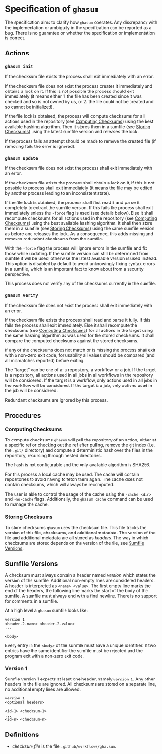 <!-- SPDX-License-Identifier: CC-BY-4.0 -->

# Specification of `ghasum`

The specification aims to clarify how `ghasum` operates. Any discrepancy with
the implementation or ambiguity in the specification can be reported as a bug.
There is no guarantee on whether the specification or implementation is correct.

## Actions

### `ghasum init`

If the checksum file exists the process shall exit immediately with an error.

If the checksum file does not exist the process creates it immediately and
obtains a lock on it. If this is not possible the process should exit
immediately (it means either 1. the file has been created since it was checked
and so is not owned by us, or 2. the file could not be created and so cannot be
initialized).

If the file lock is obtained, the process will compute checksums for all actions
used in the repository (see [Computing Checksums]) using the best available
hashing algorithm. Then it stores them in a sumfile (see [Storing Checksums])
using the latest sumfile version and releases the lock.

If the process fails an attempt should be made to remove the created file (if
removing fails the error is ignored).

### `ghasum update`

If the checksum file does not exist the process shall exit immediately with an
error.

If the checksum file exists the process shall obtain a lock on it, if this is
not possible to process shall exit immediately (it means the file may be edited
by another process leading to an inconsistent state).

If the file lock is obtained, the process shall first read it and parse it
completely to extract the sumfile version. If this fails the process shall exit
immediately unless the `-force` flag is used (see details below). Else it shall
recompute checksums for all actions used in the repository (see [Computing
Checksums]) using the best available hashing algorithm. It shall then store them
in a sumfile (see [Storing Checksums]) using the same sumfile version as before
and releases the lock. As a consequence, this adds missing and removes redundant
checksums from the sumfile.

With the `-force` flag the process will ignore errors in the sumfile and fix
those while updating. If the sumfile version can still be determined from
sumfile it will be used, otherwise the latest available version is used instead.
This option is disabled by default to avoid unknowingly fixing syntax errors in
a sumfile, which is an important fact to know about from a security perspective.

This process does not verify any of the checksums currently in the sumfile.

### `ghasum verify`

If the checksum file does not exist the process shall exit immediately with an
error.

If the checksum file exists the process shall read and parse it fully. If this
fails the process shall exit immediately. Else it shall recompute the checksums
(see [Computing Checksums]) for all actions in the target using the same hashing
algorithm as was used for the stored checksums. It shall compare the computed
checksums against the stored checksums.

If any of the checksums does not match or is missing the process shall exit with
a non-zero exit code, for usability all values should be compared (and all
mismatches reported) before exiting.

The "target" can be one of a: a repository, a workflow, or a job. If the target
is a repository, all actions used in all jobs in all workflows in the repository
will be considered. If the target is a workflow, only actions used in all jobs
in the workflow will be considered. If the target is a job, only actions used in
the job will be considered.

Redundant checksums are ignored by this process.

## Procedures

### Computing Checksums

To compute checksums `ghasum` will pull the repository of an action, either at
a specific ref or checking out the ref after pulling, remove the git index (i.e.
the `.git/` directory) and compute a deterministic hash over the files in the
repository, recursing through nested directories.

The hash is not configurable and the only available algorithm is SHA256.

For this process a local cache may be used. The cache will contain repositories
to avoid having to fetch them again. The cache does not contain checksums, which
will always be recomputed.

The user is able to control the usage of the cache using the `-cache <dir>` and
`-no-cache` flags. Additionally, the `ghasum cache` command can be used to
manage the cache.

### Storing Checksums

To store checksums `ghasum` uses the checksum file. This file tracks the version
of this file, checksums, and additional metadata. The version of the file and
additional metadata are all stored as _headers_. The way in which checksums are
stored depends on the version of the file, see [Sumfile Versions].

## Sumfile Versions

A checksum must always contain a header named _version_ which states the version
of the sumfile. Additional non-empty lines are considered headers. A header is
interpreted as `<name> <value>`. The first empty line marks the end of the
headers, the following line marks the start of the body of the sumfile. A
sumfile must always end with a final newline. There is no support for comments
in a sumfile.

At a high level a `ghasum` sumfile looks like:

```text
version 1
<header-2-name> <header-2-value>
...

<body>
```

Every entry in the `<body>` of the sumfile must have a unique identifier. If two
entries have the same identifier the sumfile must be rejected and the program
exit with a non-zero exit code.

### Version 1

Sumfile version 1 expects at least one header, namely `version 1`. Any other
headers in the file are ignored. All checksums are stored on a separate line, no
additional empty lines are allowed.

```text
version 1
<optional headers>

<id-1> <checksum-1>
...
<id-n> <checksum-n>
```

## Definitions

- _checksum file_ is the file `.github/workflows/gha.sum`.

[computing checksums]: #computing-checksums
[storing checksums]: #storing-checksums
[sumfile versions]: #sumfile-versions
